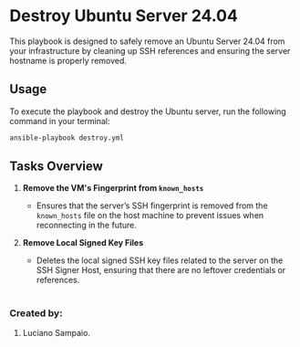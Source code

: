# Destroy Ubuntu Server 24.04

This playbook is designed to safely remove an Ubuntu Server 24.04 from your infrastructure by cleaning up SSH references and ensuring the server hostname is properly removed.

## Usage

To execute the playbook and destroy the Ubuntu server, run the following command in your terminal:

```bash
ansible-playbook destroy.yml
```

## Tasks Overview

1. **Remove the VM's Fingerprint from `known_hosts`**
   - Ensures that the server’s SSH fingerprint is removed from the `known_hosts` file on the host machine to prevent issues when reconnecting in the future.

2. **Remove Local Signed Key Files**
   - Deletes the local signed SSH key files related to the server on the SSH Signer Host, ensuring that there are no leftover credentials or references.

#
### Created by:

1. Luciano Sampaio.